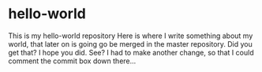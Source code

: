 # hello-world
This is my hello-world repository
Here is where I write something about my world, that later on is going go be merged in the master repository.
Did you get that? I hope you did.
See? I had to make another change, so that I could comment the commit box down there...
